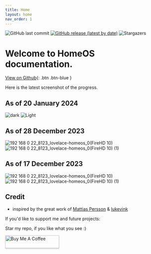 ```yaml
---
title: Home
layout: home
nav_order: 1
---
```



![GitHub last commit](https://img.shields.io/github/last-commit/avenger11/HomeOS?style=flat-square)
[![GitHub release (latest by date)](https://img.shields.io/github/v/release/avenger11/HomeOS?style=flat-square)](https://github.com/avenger11/HomeOS/releases/latest)
![Stargazers](https://img.shields.io/github/stars/avenger11/HomeOS.svg?style=flat-square)

# Welcome to HomeOS documentation. 

[View on Github](https://github.com/avenger11/HomeOS){: .btn .btn-blue }


Here is the latest screenshot of the progress.

## As of 20 January 2024

![dark](https://github.com/avenger11/HomeOS-doc/assets/37946892/f57c7011-bea9-41c5-8572-5504b70f126f)
![Light](https://github.com/avenger11/HomeOS-doc/assets/37946892/8086898c-f513-4720-a01f-738ea8ec4ab6)

## As of 28 December 2023
![192 168 0 22_8123_lovelace-homeos_0(FireHD 10)](https://github.com/avenger11/HomeOS-doc/assets/37946892/d7b8996b-9269-4ffd-aef1-0676facad0be)
![192 168 0 22_8123_lovelace-homeos_0(FireHD 10) (1)](https://github.com/avenger11/HomeOS-doc/assets/37946892/da8f41c5-02d2-4553-8178-ecf8f351736d)

## As of 17 December 2023
![192 168 0 22_8123_lovelace-homeos_0(FireHD 10)](https://github.com/avenger11/HomeOS-doc/assets/37946892/198e0f2f-d767-44b1-822e-9496be39a2fd)
![192 168 0 22_8123_lovelace-homeos_0(FireHD 10) (1)](https://github.com/avenger11/HomeOS-doc/assets/37946892/e29df12f-c0b5-414d-aaf9-7ba2d789ae45)

## Credit

- inspired by the great work of [Mattias Persson](https://github.com/matt8707/hass-config) & [lukevink](https://github.com/lukevink/hass-config-lajv) 

If you'd like to support me and future projects:

Star my repo, if you like what you see :)

<a href="https://www.buymeacoffee.com/sebhome" target="_blank"><img src="https://www.buymeacoffee.com/assets/img/custom_images/orange_img.png" alt="Buy Me A Coffee" style="height: 41px !important;width: 174px !important;box-shadow: 0px 3px 2px 0px rgba(190, 190, 190, 0.5) !important;-webkit-box-shadow: 0px 3px 2px 0px rgba(190, 190, 190, 0.5) !important;" ></a>
